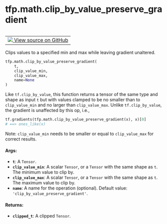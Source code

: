 <div itemscope itemtype="http://developers.google.com/ReferenceObject">
<meta itemprop="name" content="tfp.math.clip_by_value_preserve_gradient" />
<meta itemprop="path" content="Stable" />
</div>

# tfp.math.clip_by_value_preserve_gradient


<table class="tfo-notebook-buttons tfo-api" align="left">

<td>
  <a target="_blank" href="https://github.com/tensorflow/probability/blob/master/tensorflow_probability/python/math/numeric.py">
    <img src="https://www.tensorflow.org/images/GitHub-Mark-32px.png" />
    View source on GitHub
  </a>
</td></table>



Clips values to a specified min and max while leaving gradient unaltered.

``` python
tfp.math.clip_by_value_preserve_gradient(
    t,
    clip_value_min,
    clip_value_max,
    name=None
)
```



<!-- Placeholder for "Used in" -->

Like `tf.clip_by_value`, this function returns a tensor of the same type and
shape as input `t` but with values clamped to be no smaller than to
`clip_value_min` and no larger than `clip_value_max`. Unlike
`tf.clip_by_value`, the gradient is unaffected by this op, i.e.,

```python
tf.gradients(tfp.math.clip_by_value_preserve_gradient(x), x)[0]
# ==> ones_like(x)
```

Note: `clip_value_min` needs to be smaller or equal to `clip_value_max` for
correct results.

#### Args:


* <b>`t`</b>: A `Tensor`.
* <b>`clip_value_min`</b>: A scalar `Tensor`, or a `Tensor` with the same shape
  as `t`. The minimum value to clip by.
* <b>`clip_value_max`</b>: A scalar `Tensor`, or a `Tensor` with the same shape
  as `t`. The maximum value to clip by.
* <b>`name`</b>: A name for the operation (optional).
  Default value: `'clip_by_value_preserve_gradient'`.


#### Returns:


* <b>`clipped_t`</b>: A clipped `Tensor`.